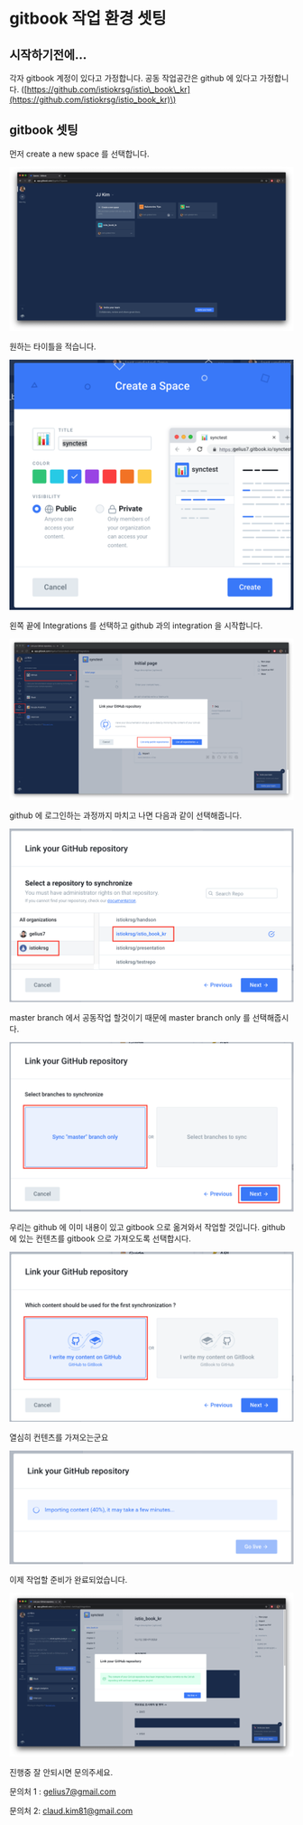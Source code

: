 # gitbook 작업 환경 셋팅

## 시작하기전에...

각자 gitbook 계정이 있다고 가정합니다. 공동 작업공간은 github 에 있다고 가정합니다. \([https://github.com/istiokrsg/istio\_book\_kr](https://github.com/istiokrsg/istio_book_kr)\)

## gitbook 셋팅

먼저 create a new space 를 선택합니다.

![](../.gitbook/assets/gitbook1.png)

원하는 타이틀을 적습니다.

![](../.gitbook/assets/gitbook2.png)

왼쪽 끝에 Integrations 를 선택하고 github 과의 integration 을 시작합니다.

![](../.gitbook/assets/gitbook3.png)

github 에 로그인하는 과정까지 마치고 나면 다음과 같이 선택해줍니다.

![](../.gitbook/assets/gitbook4.png)

master branch 에서 공동작업 할것이기 때문에 master branch only 를 선택해줍시다.

![](../.gitbook/assets/gitbook5.png)

우리는 github 에 이미 내용이 있고 gitbook 으로 옮겨와서 작업할 것입니다. github 에 있는 컨텐츠를 gitbook 으로 가져오도록 선택합시다.

![](../.gitbook/assets/gitbook6.png)

열심히 컨텐츠를 가져오는군요

![](../.gitbook/assets/gitbook7.png)

이제 작업할 준비가 완료되었습니다.

![](../.gitbook/assets/gitbooksync_complete.png)

진행중 잘 안되시면 문의주세요. 

문의처 1 : gelius7@gmail.com

문의처 2: claud.kim81@gmail.com

